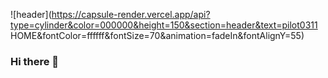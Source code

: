 ![header](https://capsule-render.vercel.app/api?type=cylinder&color=000000&height=150&section=header&text=pilot0311 HOME&fontColor=ffffff&fontSize=70&animation=fadeIn&fontAlignY=55)
### Hi there 👋

